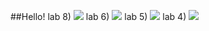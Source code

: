 ##Hello!
lab 8) 
![](https://github.com/MinLiway/lab/tree/Labs/lab/laba%204%2B4)
lab 6) 
![](https://github.com/MinLiway/lab/tree/Labs/lab/laba%203%2B3)
lab 5) 
![](https://github.com/MinLiway/lab/tree/Labs/lab/laba%203%2B2)
lab 4) 
![](https://github.com/MinLiway/lab/tree/Labs/lab/laba%202%2B2)
